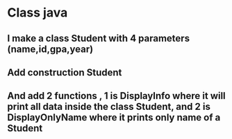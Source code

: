 # Class java
## I make a class Student with 4 parameters (name,id,gpa,year)
## Add construction Student 
## And add 2 functions , 1 is DisplayInfo where it will print all data inside the class Student, and 2 is DisplayOnlyName where it prints only name of a Student
